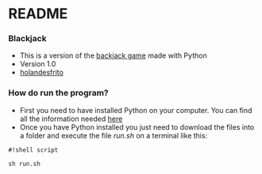 # README #

### Blackjack ###

* This is a version of the [backjack game](https://en.wikipedia.org/wiki/Blackjack) made with Python
* Version 1.0
* [holandesfrito](https://bitbucket.org/holandesfrito/)

### How do run the program? ###

* First you need to have installed Python on your computer. You can find all the information needed [here](https://www.python.org/about/gettingstarted/) 
* Once you have Python installed you just need to download the files into a folder and execute the file *run.sh* on a terminal like this: 


```
#!shell script

sh run.sh
```